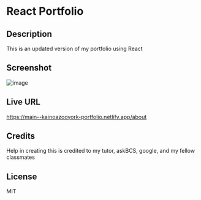 # React Portfolio

## Description
    
This is an updated version of my portfolio using React

## Screenshot
![image](https://github.com/Kainoazooyork/react-portfolio/assets/144808230/bcd42ec5-8f7b-4023-a592-b52a6f0fc4a3)

## Live URL
https://main--kainoazooyork-portfolio.netlify.app/about


## Credits
    
Help in creating this is credited to my tutor, askBCS, google, and my fellow classmates    

## License

MIT
    
    
